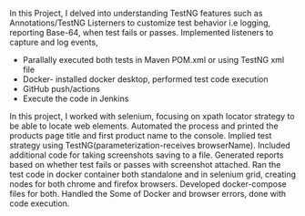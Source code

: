 In this Project, I delved into understanding TestNG features such as Annotations/TestNG Listerners to customize test behavior i.e logging, reporting Base-64, when test fails or passes. Implemented listeners to capture and log events,
- Parallally executed both tests in Maven POM.xml or using TestNG xml file
- Docker- installed docker desktop, performed test code execution
- GitHub push/actions
- Execute the code in Jenkins

In this project, I worked with selenium, focusing on xpath locator strategy to be able to locate web elements. Automated the process and printed the products page title and first product name to the console.
Implied test strategy using TestNG(parameterization-receives browserName). 
Included additional code for taking screenshots saving to a file. 
Generated reports based on whether test fails or passes with screenshot attached.
Ran the test code in docker container both standalone and in selenium grid, creating nodes for both chrome and firefox browsers. Developed docker-compose files for both.
Handled the Some of Docker and browser errors, done with code execution.



